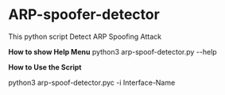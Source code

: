 # ARP-spoofer-detector
This python script Detect ARP Spoofing Attack


**How to show  Help Menu**
python3 arp-spoof-detector.py --help

**How to Use the Script**

python3 arp-spoof-detector.pyc -i Interface-Name 
